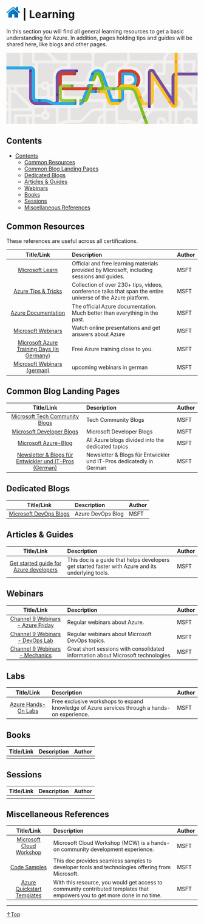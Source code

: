 # [![Home](/img/home.png)](../README.md "Home") | Learning
In this section you will find all general learning resources to get a basic understanding for Azure. 
In addition, pages holding tips and guides will be shared here, like blogs and other pages.

![Learning](/img/learning.png)

## Contents
- [Contents](#contents)
    - [Common Resources](#common-resource)
    - [Common Blog Landing Pages](#common-blog-landing-pages)
    - [Dedicated Blogs](#dedicated-blogs)
    - [Articles & Guides](#articles-&-guides)
    - [Webinars](#webinars)
    - [Books](#books)
    - [Sessions](#sessions)
    - [Miscellaneous References](#miscellaneous-references)

## Common Resources

These references are useful across all certifications.

|                                                            Title/Link                                                             | Description                                                                                                 | Author |
| :-------------------------------------------------------------------------------------------------------------------------------: | :---------------------------------------------------------------------------------------------------------- | :----- |
|                                    [Microsoft Learn](https://docs.microsoft.com/en-us/learn/)                                     | Official and free learning materials provided by Microsoft, including sessions and guides.                  | MSFT   |
|                              [Azure Tips & Tricks](https://microsoft.github.io/AzureTipsAndTricks/)                               | Collection of over 230+ tips, videos, conference talks that span the entire universe of the Azure platform. | MSFT   |
|                                  [Azure Documentation](https://docs.microsoft.com/en-us/azure/)                                   | The official Azure documentation. Much better than everything in the past.                                  | MSFT   |
|                        [Microsoft Webinars ](https://azure.microsoft.com/en-us/overview/webinars-search/)                         | Watch online presentations and get answers about Azure                                                      | MSFT   |
| [Microsoft Azure Training Days (in Germany)](https://www.microsoft.com/de-de/techwiese/events/microsoft-azure-training-days.aspx) | Free Azure training close to you.                                                                           | MSFT   |
|                       [Microsoft Webinars (german)](https://www.microsoft.com/de-de/webinare/default.aspx)                        | upcoming webinars in german                                                                                 | MSFT   |

## Common Blog Landing Pages
|                                                         Title/Link                                                          | Description                                                         | Author |
| :-------------------------------------------------------------------------------------------------------------------------: | :------------------------------------------------------------------ | :----- |
|             [Microsoft Tech Community Blogs](https://techcommunity.microsoft.com/t5/custom/page/page-id/Blogs)              | Tech Community Blogs                                                | MSFT   |
|                                [Microsoft Developer Blogs](https://devblogs.microsoft.com/)                                 | Microsoft Developer Blogs                                           | MSFT   |
|                               [Microsoft Azure-Blog](https://azure.microsoft.com/de-de/blog/)                               | All Azure blogs divided into the dedicated topics                   | MSFT   |
| [Newsletter & Blogs für Entwickler und IT-Pros (German)](https://www.microsoft.com/de-de/techwiese/newsletter/default.aspx) | Newsletter & Blogs für Entwickler und IT-Pros dedicatedly in German | MSFT   |

## Dedicated Blogs
|                                           Title/Link                                           | Description       | Author |
| :--------------------------------------------------------------------------------------------: | :---------------- | :----- |
| [Microsoft DevOps Blogs](https://techcommunity.microsoft.com/t5/azure-devops/bg-p/AzureDevOps) | Azure DevOps Blog | MSFT   |

## Articles & Guides 
|                                                       Title/Link                                                        | Description                                                                                       | Author |
| :---------------------------------------------------------------------------------------------------------------------: | :------------------------------------------------------------------------------------------------ | :----- |
| [Get started guide for Azure developers](https://docs.microsoft.com/en-us/azure/guides/developer/azure-developer-guide) | This doc is a guide that helps developers get started faster with Azure and its underlying tools. | MSFT   |

## Webinars
|                                    Title/Link                                     | Description                                                                      | Author |
| :-------------------------------------------------------------------------------: | :------------------------------------------------------------------------------- | :----- |
| [Channel 9 Webinars - Azure Friday](https://channel9.msdn.com/Shows/Azure-Friday) | Regular webinars about Azure.                                                    | MSFT   |
|   [Channel 9 Webinars - DevOps Lab](https://channel9.msdn.com/Shows/DevOps-Lab)   | Regular webinars about Microsoft DevOps topics.                                  | MSFT   |
|    [Channel 9 Webinars - Mechanics](https://channel9.msdn.com/Shows/Mechanics)    | Great short sessions with consolidated information about Microsoft technologies. | MSFT   |

## Labs
|                                   Title/Link                                    | Description                                                                                   | Author |
| :-----------------------------------------------------------------------------: | :-------------------------------------------------------------------------------------------- | :----- |
| [Azure Hands-On Labs](https://www.microsoft.com/en-ca/sites/azurehands-onlabs/) | Free exclusive workshops to expand knowledge of Azure services through a hands-on experience. | MSFT   |

## Books
| Title/Link | Description | Author |
| :--------: | :---------- | :----- |
|            |             |        |

## Sessions
| Title/Link | Description | Author |
| :--------: | :---------- | :----- |
|            |             |        |

## Miscellaneous References
|                                      Title/Link                                      | Description                                                                                                                | Author |
| :----------------------------------------------------------------------------------: | :------------------------------------------------------------------------------------------------------------------------- | :----- |
|           [Microsoft Cloud Workshop](https://microsoftcloudworkshop.com/)            | Microsoft Cloud Workshop (MCW) is a hands-on community development experience.                                             | MSFT   |
|   [Code Samples](https://docs.microsoft.com/en-us/samples/browse/?products=azure)    | This doc provides seamless samples to developer tools and technologies offering from Microsoft.                            | MSFT   |
| [Azure Quickstart Templates](https://azure.microsoft.com/en-us/resources/templates/) | With this resource, you would get access to community contributed templates that empowers you to get more done in no time. | MSFT   |



___
 <a href="#top" title="Back to the top.">↑Top</a>